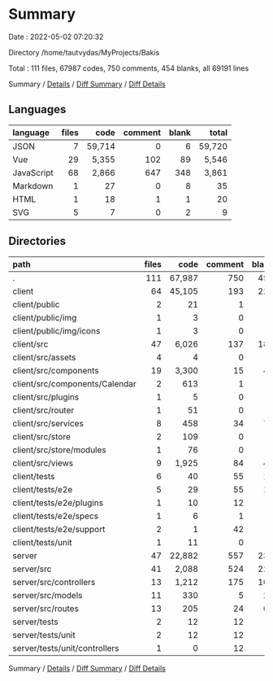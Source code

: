 # Summary

Date : 2022-05-02 07:20:32

Directory /home/tautvydas/MyProjects/Bakis

Total : 111 files,  67987 codes, 750 comments, 454 blanks, all 69191 lines

Summary / [Details](details.md) / [Diff Summary](diff.md) / [Diff Details](diff-details.md)

## Languages
| language | files | code | comment | blank | total |
| :--- | ---: | ---: | ---: | ---: | ---: |
| JSON | 7 | 59,714 | 0 | 6 | 59,720 |
| Vue | 29 | 5,355 | 102 | 89 | 5,546 |
| JavaScript | 68 | 2,866 | 647 | 348 | 3,861 |
| Markdown | 1 | 27 | 0 | 8 | 35 |
| HTML | 1 | 18 | 1 | 1 | 20 |
| SVG | 5 | 7 | 0 | 2 | 9 |

## Directories
| path | files | code | comment | blank | total |
| :--- | ---: | ---: | ---: | ---: | ---: |
| . | 111 | 67,987 | 750 | 454 | 69,191 |
| client | 64 | 45,105 | 193 | 220 | 45,518 |
| client/public | 2 | 21 | 1 | 2 | 24 |
| client/public/img | 1 | 3 | 0 | 1 | 4 |
| client/public/img/icons | 1 | 3 | 0 | 1 | 4 |
| client/src | 47 | 6,026 | 137 | 189 | 6,352 |
| client/src/assets | 4 | 4 | 0 | 1 | 5 |
| client/src/components | 19 | 3,300 | 15 | 42 | 3,357 |
| client/src/components/Calendar | 2 | 613 | 1 | 5 | 619 |
| client/src/plugins | 1 | 5 | 0 | 3 | 8 |
| client/src/router | 1 | 51 | 0 | 5 | 56 |
| client/src/services | 8 | 458 | 34 | 76 | 568 |
| client/src/store | 2 | 109 | 0 | 9 | 118 |
| client/src/store/modules | 1 | 76 | 0 | 5 | 81 |
| client/src/views | 9 | 1,925 | 84 | 43 | 2,052 |
| client/tests | 6 | 40 | 55 | 14 | 109 |
| client/tests/e2e | 5 | 29 | 55 | 12 | 96 |
| client/tests/e2e/plugins | 1 | 10 | 12 | 5 | 27 |
| client/tests/e2e/specs | 1 | 6 | 1 | 2 | 9 |
| client/tests/e2e/support | 2 | 1 | 42 | 4 | 47 |
| client/tests/unit | 1 | 11 | 0 | 2 | 13 |
| server | 47 | 22,882 | 557 | 234 | 23,673 |
| server/src | 41 | 2,088 | 524 | 226 | 2,838 |
| server/src/controllers | 13 | 1,212 | 175 | 100 | 1,487 |
| server/src/models | 11 | 330 | 5 | 22 | 357 |
| server/src/routes | 13 | 205 | 24 | 64 | 293 |
| server/tests | 2 | 12 | 12 | 4 | 28 |
| server/tests/unit | 2 | 12 | 12 | 4 | 28 |
| server/tests/unit/controllers | 1 | 0 | 12 | 2 | 14 |

Summary / [Details](details.md) / [Diff Summary](diff.md) / [Diff Details](diff-details.md)
